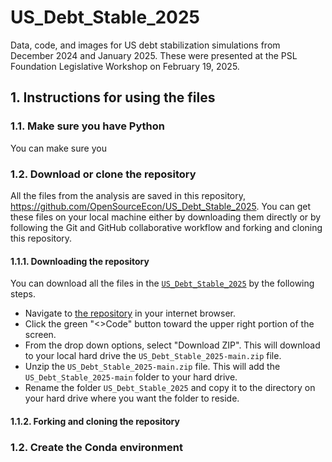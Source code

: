 # US_Debt_Stable_2025
Data, code, and images for US debt stabilization simulations from December 2024 and January 2025. These were presented at the PSL Foundation Legislative Workshop on February 19, 2025.

## 1. Instructions for using the files

### 1.1. Make sure you have Python

You can make sure you

### 1.2. Download or clone the repository

All the files from the analysis are saved in this repository, https://github.com/OpenSourceEcon/US_Debt_Stable_2025. You can get these files on your local machine either by downloading them directly or by following the Git and GitHub collaborative workflow and forking and cloning this repository.

#### 1.1.1. Downloading the repository

You can download all the files in the [`US_Debt_Stable_2025`](https://github.com/OpenSourceEcon/US_Debt_Stable_2025) by the following steps.

* Navigate to [the repository](https://github.com/OpenSourceEcon/US_Debt_Stable_2025) in your internet browser.
* Click the green "<>Code" button toward the upper right portion of the screen.
* From the drop down options, select "Download ZIP". This will download to your local hard drive the `US_Debt_Stable_2025-main.zip` file.
* Unzip the `US_Debt_Stable_2025-main.zip` file. This will add the `US_Debt_Stable_2025-main` folder to your hard drive.
* Rename the folder `US_Debt_Stable_2025` and copy it to the directory on your hard drive where you want the folder to reside.

#### 1.1.2. Forking and cloning the repository

### 1.2. Create the Conda environment
